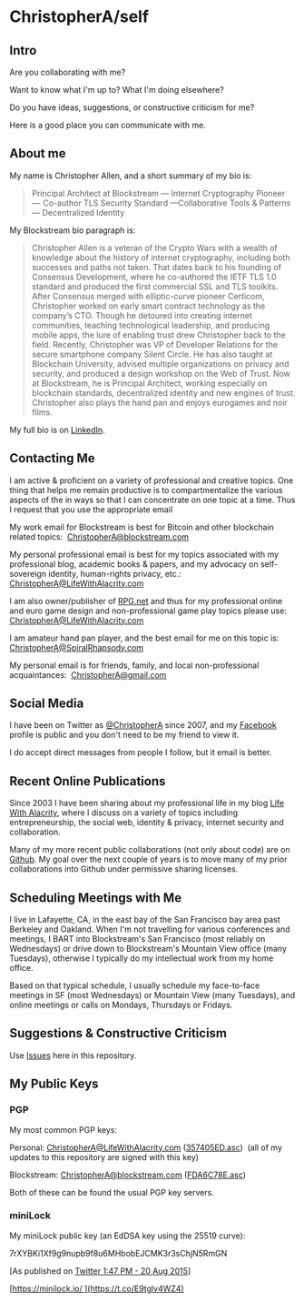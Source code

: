 # ChristopherA/self

## Intro

Are you collaborating with me?

Want to know what I'm up to? What I'm doing elsewhere?

Do you have ideas, suggestions, or constructive criticism for me?

Here is a good place you can communicate with me.

## About me

My name is Christopher Allen, and a short summary of my bio is:

> Principal Architect at Blockstream — Internet Cryptography Pioneer —  Co-author TLS Security Standard —Collaborative Tools & Patterns — Decentralized Identity

My Blockstream bio paragraph is:

> Christopher Allen is a veteran of the Crypto Wars with a wealth of knowledge about the history of internet cryptography, including both successes and paths not taken. That dates back to his founding of Consensus Development, where he co-authored the IETF TLS 1.0 standard and produced the first commercial SSL and TLS toolkits. After Consensus merged with elliptic-curve pioneer Certicom, Christopher worked on early smart contract technology as the company’s CTO. Though he detoured into creating internet communities, teaching technological leadership, and producing mobile apps, the lure of enabling trust drew Christopher back to the field. Recently, Christopher was VP of Developer Relations for the secure smartphone company Silent Circle. He has also taught at Blockchain University, advised multiple organizations on privacy and security, and produced a design workshop on the Web of Trust. Now at Blockstream, he is Principal Architect, working especially on blockchain standards, decentralized identity and new engines of trust. Christopher also plays the hand pan and enjoys eurogames and noir films.

My full bio is on [LinkedIn](https://www.linkedin.com/in/christophera).

## Contacting Me

I am active & proficient on a variety of professional and creative topics. One thing that helps me remain productive is to compartmentalize the various aspects of the in ways so that I can concentrate on one topic at a time. Thus I request that you use the appropriate email 

My work email for Blockstream is best for Bitcoin and other blockchain related topics:
​	<ChristopherA@blockstream.com> 

My personal professional email is best for my topics associated with my professional blog, academic books & papers, and my advocacy on self-sovereign identity, human-rights privacy, etc.:
​	<ChristopherA@LifeWithAlacrity.com> 

I am also owner/publisher of [RPG.net](http://www.rpg.net) and thus for my professional online and euro game design and non-professional game play topics please use:
​	<ChristopherA@LifeWithAlacrity.com> 

I am amateur hand pan player, and the best email for me on this topic is:
​	<ChristopherA@SpiralRhapsody.com>

My personal email is for friends, family, and local non-professional acquaintances:
​	ChristopherA@gmail.com 

## Social Media

I have been on Twitter as [@ChristopherA](https://twitter.com/ChristopherA) since 2007, and my [Facebook](https://facebook.com/ChristopherRayAllen) profile is public and you don't need to be my friend to view it. 

I do accept direct messages from people I follow, but it email is better.

## Recent Online Publications

Since 2003 I have been sharing about my professional life in my blog [Life With Alacrity](http://www.LifeWithAlacrity.com), where I discuss on a variety of topics including entrepreneurship, the social web, identity & privacy,  internet security and collaboration.

Many of my more recent public collaborations (not only about code) are on [Github](https://github.com/ChristopherA). My goal over the next couple of years is to move many of my prior collaborations into Github under permissive sharing licenses.

## Scheduling Meetings with Me

I live in Lafayette, CA, in the east bay of the San Francisco bay area past Berkeley and Oakland. When I'm not travelling for various conferences and meetings, I BART into Blockstream's San Francisco (most reliably on Wednesdays) or drive down to Blockstream's Mountain View office (many Tuesdays), otherwise I typically do my intellectual work from my home office.

Based on that typical schedule, I usually schedule my face-to-face meetings in SF (most Wednesdays) or Mountain View (many Tuesdays), and online meetings or calls on Mondays, Thursdays or Fridays. 

## Suggestions & Constructive Criticism

Use [Issues](https://gl.blockstream.io/ChristopherA/self/issues) here in this repository.

## My Public Keys

### PGP

My most common PGP keys:

Personal: <ChristopherA@LifeWithAlacrity.com> ([357405ED.asc](./357405ED.asc))
​	(all of my updates to this repository are signed with this key)

Blockstream: <ChristopherA@blockstream.com> ([FDA6C78E.asc](./FDA6C78E.asc))

Both of these can be found the usual PGP key servers.

### miniLock

My miniLock public key (an EdDSA key using the 25519 curve):

7rXYBKi1Xf9g9nupb9f8u6MHbobEJCMK3r3sChjN5RmGN

[As published on [Twitter 1:47 PM - 20 Aug 2015](https://twitter.com/ChristopherA/status/634466769311105024)]

[https://minilock.io/ ](https://t.co/E9tglv4WZ4)
